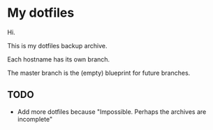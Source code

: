 # My dotfiles
Hi.

This is my dotfiles backup archive.

Each hostname has its own branch.

The master branch is the (empty) blueprint for future branches.

## TODO

- Add more dotfiles because "Impossible. Perhaps the archives are incomplete"
